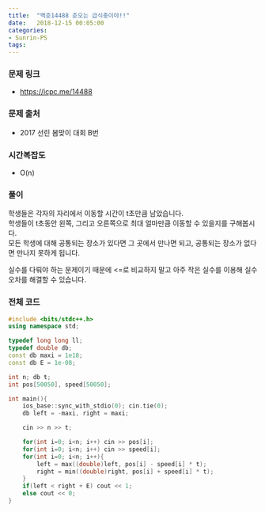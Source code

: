 ```yaml
---
title:  "백준14488 준오는 급식충이야!!"
date:   2018-12-15 00:05:00
categories:
- Sunrin-PS
tags:
---
```


### 문제 링크
* https://icpc.me/14488

### 문제 출처
* 2017 선린 봄맞이 대회 B번

### 시간복잡도
* O(n)

### 풀이
학생들은 각자의 자리에서 이동할 시간이 t초만큼 남았습니다.<br>
학생들이 t초동안 왼쪽, 그리고 오른쪽으로 최대 얼마만큼 이동할 수 있을지를 구해봅시다.<br>
모든 학생에 대해 공통되는 장소가 있다면 그 곳에서 만나면 되고, 공통되는 장소가 없다면 만나지 못하게 됩니다.

실수를 다뤄야 하는 문제이기 때문에 <=로 비교하지 말고 아주 작은 실수를 이용해 실수 오차를 해결할 수 있습니다.

### 전체 코드
```cpp
#include <bits/stdc++.h>
using namespace std;

typedef long long ll;
typedef double db;
const db maxi = 1e18;
const db E = 1e-08;

int n; db t;
int pos[50050], speed[50050];

int main(){
	ios_base::sync_with_stdio(0); cin.tie(0);
	db left = -maxi, right = maxi;

	cin >> n >> t;

	for(int i=0; i<n; i++) cin >> pos[i];
	for(int i=0; i<n; i++) cin >> speed[i];
	for(int i=0; i<n; i++){
		left = max((double)left, pos[i] - speed[i] * t);
		right = min((double)right, pos[i] + speed[i] * t);
	}
	if(left < right + E) cout << 1;
	else cout << 0;
}
```
